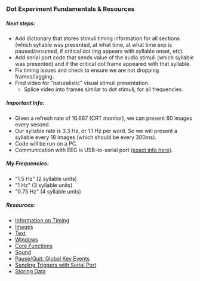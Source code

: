 ### Dot Experiment Fundamentals & Resources

##### Next steps:
- Add dictionary that stores stimuli timing information for all sections (which syllable was presented, at what time, at what time exp is paused/resumed, if critical dot img appears with syllable onset, etc).
- Add serial port code that sends value of the audio stimuli (which syllable was presented) and if the critical dot frame appeared with that syllable.
- Fix timing issues and check to ensure we are not dropping frames/lagging.
- Find video for "naturalistic" visual stimuli presentation.
  - Splice video into frames similar to dot stimuli, for all frequencies.

##### Important Info:
- Given a refresh rate of 16.667 (CRT monitor), we can present 60 images every second.
- Our syllable rate is 3.3 Hz, or 1.1 Hz per word. So we will present a syllable every 18 images (which should be every 300ms).
- Code will be run on a PC.
- Communication with EEG is USB-to-serial port [(exact info here)](https://www.biosemi.com/faq/USB%20Trigger%20interface%20cable.htm).

##### My Frequencies:
- "1.5 Hz" (2 syllable units)
- "1 Hz" (3 syllable units)
- "0.75 Hz" (4 syllable units)

##### Resources:
- [Information on Timing](https://www.psychopy.org/general/timing/timing.html)
- [Images](https://www.psychopy.org/api/visual/imagestim.html#psychopy.visual.ImageStim)
- [Text](https://www.psychopy.org/api/visual/textbox.html#psychopy.visual.TextBox)
- [Windows](https://www.psychopy.org/api/visual/window.html#psychopy.visual.Window)
- [Core Functions](https://www.psychopy.org/api/core.html)
- [Sound](https://www.psychopy.org/api/sound.html)
- [Pause/Quit: Global Key Events](https://www.psychopy.org/coder/globalKeys.html#adding-a-global-event-key-simple)
- [Sending Triggers with Serial Port](https://pyserial.readthedocs.io/en/latest/)
- [Storing Data](https://www.psychopy.org/api/data.html)
